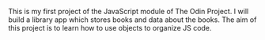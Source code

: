 This is my first project of the JavaScript module of The Odin Project.
I will build a library app which stores books and data about the books.
The aim of this project is to learn how to use objects to organize JS code.